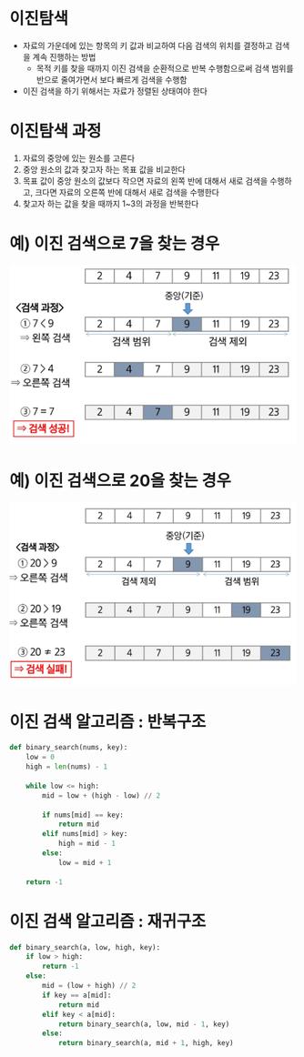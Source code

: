 # 이진탐색
- 자료의 가운데에 있는 항목의 키 값과 비교하여 다음 검색의 위치를 결정하고 검색을 계속 진행하는 방법
    - 목적 키를 찾을 때까지 이진 검색을 순환적으로 반복 수행함으로써 검색 범위를 반으로 줄여가면서 보다 빠르게 검색을 수행함
- 이진 검색을 하기 위해서는 자료가 정렬된 상태여야 한다

# 이진탐색 과정
1. 자료의 중앙에 있는 원소를 고른다
2. 중앙 원소의 값과 찾고자 하는 목표 값을 비교한다
3. 목표 값이 중앙 원소의 값보다 작으면 자료의 왼쪽 반에 대해서 새로 검색을 수행하고, 크다면 자료의 오른쪽 반에 대해서 새로 검색을 수행한다
4. 찾고자 하는 값을 찾을 때까지 1~3의 과정을 반복한다

# 예) 이진 검색으로 7을 찾는 경우
![alt text](image-3.png)

# 예) 이진 검색으로 20을 찾는 경우
![alt text](image-4.png)

# 이진 검색 알고리즘 : 반복구조
```python
def binary_search(nums, key):
    low = 0
    high = len(nums) - 1

    while low <= high:
        mid = low + (high - low) // 2

        if nums[mid] == key:
            return mid
        elif nums[mid] > key:
            high = mid - 1
        else:
            low = mid + 1
    
    return -1
```

# 이진 검색 알고리즘 : 재귀구조
```python
def binary_search(a, low, high, key):
    if low > high:
        return -1
    else:
        mid = (low + high) // 2
        if key == a[mid]:
            return mid
        elif key < a[mid]:
            return binary_search(a, low, mid - 1, key)
        else:
            return binary_search(a, mid + 1, high, key)
```